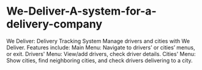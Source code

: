 # We-Deliver-A-system-for-a-delivery-company
We Deliver: Delivery Tracking System Manage drivers and cities with We Deliver. Features include:  Main Menu: Navigate to drivers’ or cities’ menus, or exit. Drivers' Menu: View/add drivers, check driver details. Cities' Menu: Show cities, find neighboring cities, and check drivers delivering to a city.
